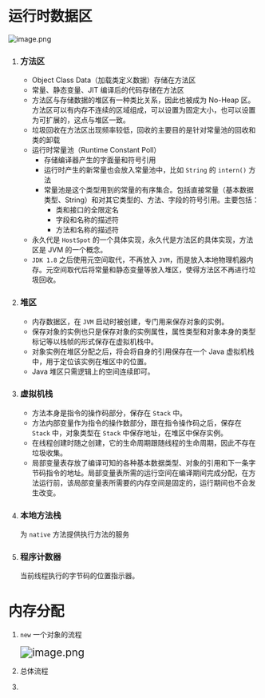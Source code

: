# 运行时数据区

![image.png](https://i.loli.net/2021/06/30/s6kIWBgu48a3oDX.png)

1. ### 方法区

   - Object Class Data（加载类定义数据）存储在方法区
   - 常量、静态变量、JIT 编译后的代码存储在方法区
   - 方法区与存储数据的堆区有一种类比关系，因此也被成为 No-Heap 区。方法区可以有内存不连续的区域组成，可以设置为固定大小，也可以设置为可扩展的，这点与堆区一致。
   - 垃圾回收在方法区出现频率较低，回收的主要目的是针对常量池的回收和类的卸载
   - 运行时常量池（Runtime Constant Poll）
     - 存储编译器产生的字面量和符号引用
     - 运行时产生的新常量也会放入常量池中，比如 `String` 的 `intern()` 方法
     - 常量池是这个类型用到的常量的有序集合。包括直接常量（基本数据类型、String）和对其它类型的、方法、字段的符号引用。主要包括：
       - 类和接口的全限定名
       - 字段和名称的描述符
       - 方法和名称的描述符
   - 永久代是 `HostSpot` 的一个具体实现，永久代是方法区的具体实现，方法区是 JVM 的一个概念。
   - `JDK 1.8` 之后使用元空间取代，不再放入 `JVM`，而是放入本地物理机器内存。元空间取代后将常量和静态变量等放入堆区，使得方法区不再进行垃圾回收。

2. ### 堆区

   - 内存数据区，在 `JVM`	 启动时被创建，专门用来保存对象的实例。
   - 保存对象的实例也只是保存对象的实例属性，属性类型和对象本身的类型标记等以栈帧的形式保存在虚拟机栈中。
   - 对象实例在堆区分配之后，将会将自身的引用保存在一个 Java 虚拟机栈中，用于定位该实例在堆区中的位置。
   - Java 堆区只需逻辑上的空间连续即可。

3. ### 虚拟机栈

   - 方法本身是指令的操作码部分，保存在 `Stack`  中。
   - 方法内部变量作为指令的操作数部分，跟在指令操作码之后，保存在 `Stack` 中，对象类型在 `Stack` 中保存地址，在堆区中保存实例。
   - 在线程创建时随之创建，它的生命周期跟随线程的生命周期，因此不存在垃圾收集。
   - 局部变量表存放了编译可知的各种基本数据类型、对象的引用和下一条字节码指令的地址。局部变量表所需的运行空间在编译期间完成分配，在方法运行前，该局部变量表所需要的内存空间是固定的，运行期间也不会发生改变。

4. ### 本地方法栈

   为 `native` 方法提供执行方法的服务

5. ### 程序计数器

   当前线程执行的字节码的位置指示器。

# 内存分配

1. `new` 一个对象的流程

   <img src="https://i.loli.net/2021/06/30/JnwOPt1KxcDmjfB.png" alt="image.png" style="zoom:150%;" />

2. 总体流程

   

3. 